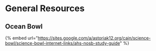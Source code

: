 # General Resources

## Ocean Bowl

{% embed url="https://sites.google.com/a/astoriak12.org/cain/science-bowl/science-bowl-internet-links/ahs-nosb-study-guide" %}

